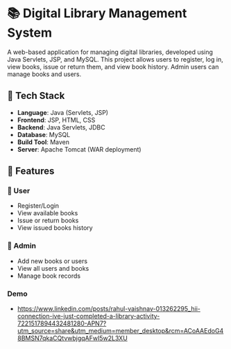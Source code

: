 # 📚 Digital Library Management System

A web-based application for managing digital libraries, developed using Java Servlets, JSP, and MySQL. This project allows users to register, log in, view books, issue or return them, and view book history. Admin users can manage books and users.

## 🔧 Tech Stack

- **Language**: Java (Servlets, JSP)
- **Frontend**: JSP, HTML, CSS
- **Backend**: Java Servlets, JDBC
- **Database**: MySQL
- **Build Tool**: Maven
- **Server**: Apache Tomcat (WAR deployment)

## 🧩 Features

### 👤 User
- Register/Login
- View available books
- Issue or return books
- View issued books history

### 🔐 Admin
- Add new books or users
- View all users and books
- Manage book records

### Demo
- https://www.linkedin.com/posts/rahul-vaishnav-013262295_hii-connection-ive-just-completed-a-library-activity-7221517894432481280-APN7?utm_source=share&utm_medium=member_desktop&rcm=ACoAAEdoG48BMSN7qkaCQtvwbjgqAFwI5w2L3XU
